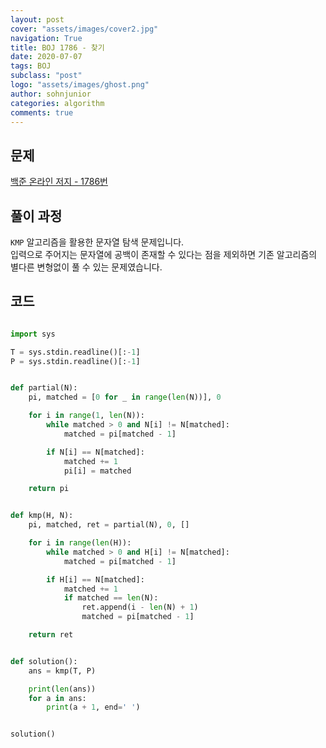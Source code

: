 ```yaml
---
layout: post
cover: "assets/images/cover2.jpg"
navigation: True
title: BOJ 1786 - 찾기
date: 2020-07-07
tags: BOJ
subclass: "post"
logo: "assets/images/ghost.png"
author: sohnjunior
categories: algorithm
comments: true
---
```


## 문제

[백준 온라인 저지 - 1786번](https://www.acmicpc.net/problem/1786)

## 풀이 과정

`KMP` 알고리즘을 활용한 문자열 탐색 문제입니다. <br>
입력으로 주어지는 문자열에 공백이 존재할 수 있다는 점을 제외하면 기존 알고리즘의 별다른 변형없이 풀 수 있는 문제였습니다. <br>

## 코드

```python

import sys

T = sys.stdin.readline()[:-1]
P = sys.stdin.readline()[:-1]


def partial(N):
    pi, matched = [0 for _ in range(len(N))], 0

    for i in range(1, len(N)):
        while matched > 0 and N[i] != N[matched]:
            matched = pi[matched - 1]

        if N[i] == N[matched]:
            matched += 1
            pi[i] = matched

    return pi


def kmp(H, N):
    pi, matched, ret = partial(N), 0, []

    for i in range(len(H)):
        while matched > 0 and H[i] != N[matched]:
            matched = pi[matched - 1]

        if H[i] == N[matched]:
            matched += 1
            if matched == len(N):
                ret.append(i - len(N) + 1)
                matched = pi[matched - 1]

    return ret


def solution():
    ans = kmp(T, P)

    print(len(ans))
    for a in ans:
        print(a + 1, end=' ')


solution()

```

